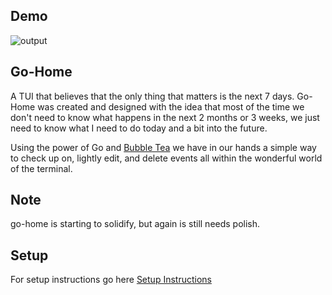 ## Demo
![output](https://github.com/user-attachments/assets/61209424-d29d-40a6-b614-07cdab19fd27)

## Go-Home
A TUI that believes that the only thing that matters is the next 7 days. Go-Home was created and designed
with the idea that most of the time we don't need to know what happens in the next 2 months or 3 weeks, we
just need to know what I need to do today and a bit into the future.

Using the power of Go and [Bubble Tea](https://github.com/charmbracelet/bubbletea) we have in our hands
a simple way to check up on, lightly edit, and delete events all within the wonderful world of the terminal.

## Note

go-home is starting to solidify, but again is still needs polish.

## Setup

For setup instructions go here [Setup Instructions](https://github.com/David-Bosnic/go-home-tui/blob/main/SETUP.md)
